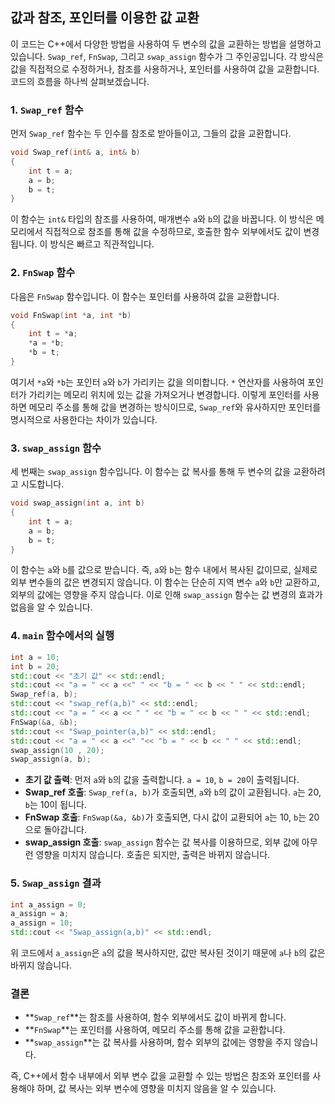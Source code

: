 ## **값과 참조, 포인터를 이용한 값 교환**

이 코드는 C++에서 다양한 방법을 사용하여 두 변수의 값을 교환하는 방법을 설명하고 있습니다. `Swap_ref`, `FnSwap`, 그리고 `swap_assign` 함수가 그 주인공입니다. 각 방식은 값을 직접적으로 수정하거나, 참조를 사용하거나, 포인터를 사용하여 값을 교환합니다. 코드의 흐름을 하나씩 살펴보겠습니다.

### 1. `Swap_ref` 함수
먼저 `Swap_ref` 함수는 두 인수를 참조로 받아들이고, 그들의 값을 교환합니다.

```cpp
void Swap_ref(int& a, int& b)
{
    int t = a;
    a = b;
    b = t;
}
```

이 함수는 `int&` 타입의 참조를 사용하여, 매개변수 `a`와 `b`의 값을 바꿉니다. 이 방식은 메모리에서 직접적으로 참조를 통해 값을 수정하므로, 호출한 함수 외부에서도 값이 변경됩니다. 이 방식은 빠르고 직관적입니다.

### 2. `FnSwap` 함수
다음은 `FnSwap` 함수입니다. 이 함수는 포인터를 사용하여 값을 교환합니다.

```cpp
void FnSwap(int *a, int *b)
{
    int t = *a;
    *a = *b;
    *b = t;
}
```

여기서 `*a`와 `*b`는 포인터 `a`와 `b`가 가리키는 값을 의미합니다. `*` 연산자를 사용하여 포인터가 가리키는 메모리 위치에 있는 값을 가져오거나 변경합니다. 이렇게 포인터를 사용하면 메모리 주소를 통해 값을 변경하는 방식이므로, `Swap_ref`와 유사하지만 포인터를 명시적으로 사용한다는 차이가 있습니다.

### 3. `swap_assign` 함수
세 번째는 `swap_assign` 함수입니다. 이 함수는 값 복사를 통해 두 변수의 값을 교환하려고 시도합니다.

```cpp
void swap_assign(int a, int b) 
{
    int t = a;
    a = b;
    b = t;
}
```

이 함수는 `a`와 `b`를 값으로 받습니다. 즉, `a`와 `b`는 함수 내에서 복사된 값이므로, 실제로 외부 변수들의 값은 변경되지 않습니다. 이 함수는 단순히 지역 변수 `a`와 `b`만 교환하고, 외부의 값에는 영향을 주지 않습니다. 이로 인해 `swap_assign` 함수는 값 변경의 효과가 없음을 알 수 있습니다.

### 4. `main` 함수에서의 실행

```cpp
int a = 10;
int b = 20;
std::cout << "초기 값" << std::endl;
std::cout << "a = " << a <<" " << "b = " << b << " " << std::endl;
Swap_ref(a, b);
std::cout << "swap_ref(a,b)" << std::endl;
std::cout << "a = " << a << " " << "b = " << b << " " << std::endl;
FnSwap(&a, &b);
std::cout << "Swap_pointer(a,b)" << std::endl;
std::cout << "a = " << a <<" "<< "b = " << b << " " << std::endl;
swap_assign(10 , 20);
swap_assign(a, b);
```

- **초기 값 출력**: 먼저 `a`와 `b`의 값을 출력합니다. `a = 10`, `b = 20`이 출력됩니다.
- **Swap_ref 호출**: `Swap_ref(a, b)`가 호출되면, `a`와 `b`의 값이 교환됩니다. `a`는 20, `b`는 10이 됩니다.
- **FnSwap 호출**: `FnSwap(&a, &b)`가 호출되면, 다시 값이 교환되어 `a`는 10, `b`는 20으로 돌아갑니다.
- **swap_assign 호출**: `swap_assign` 함수는 값 복사를 이용하므로, 외부 값에 아무런 영향을 미치지 않습니다. 호출은 되지만, 출력은 바뀌지 않습니다.

### 5. `Swap_assign` 결과

```cpp
int a_assign = 0;
a_assign = a;
a_assign = 10;
std::cout << "Swap_assign(a,b)" << std::endl;
```

위 코드에서 `a_assign`은 `a`의 값을 복사하지만, 값만 복사된 것이기 때문에 `a`나 `b`의 값은 바뀌지 않습니다.

### 결론

- **`Swap_ref`**는 참조를 사용하여, 함수 외부에서도 값이 바뀌게 합니다.
- **`FnSwap`**는 포인터를 사용하여, 메모리 주소를 통해 값을 교환합니다.
- **`swap_assign`**는 값 복사를 사용하며, 함수 외부의 값에는 영향을 주지 않습니다.

즉, C++에서 함수 내부에서 외부 변수 값을 교환할 수 있는 방법은 참조와 포인터를 사용해야 하며, 값 복사는 외부 변수에 영향을 미치지 않음을 알 수 있습니다.